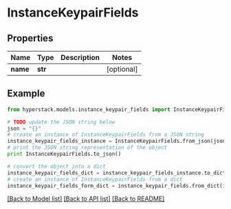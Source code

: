 # InstanceKeypairFields


## Properties

Name | Type | Description | Notes
------------ | ------------- | ------------- | -------------
**name** | **str** |  | [optional] 

## Example

```python
from hyperstack.models.instance_keypair_fields import InstanceKeypairFields

# TODO update the JSON string below
json = "{}"
# create an instance of InstanceKeypairFields from a JSON string
instance_keypair_fields_instance = InstanceKeypairFields.from_json(json)
# print the JSON string representation of the object
print InstanceKeypairFields.to_json()

# convert the object into a dict
instance_keypair_fields_dict = instance_keypair_fields_instance.to_dict()
# create an instance of InstanceKeypairFields from a dict
instance_keypair_fields_form_dict = instance_keypair_fields.from_dict(instance_keypair_fields_dict)
```
[[Back to Model list]](../README.md#documentation-for-models) [[Back to API list]](../README.md#documentation-for-api-endpoints) [[Back to README]](../README.md)


